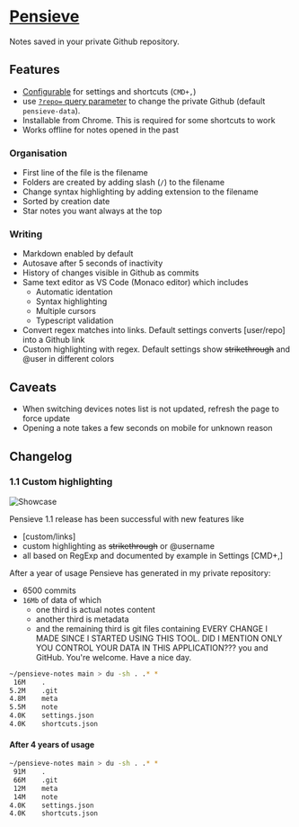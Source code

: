 # [Pensieve](https://pensieve.amatiasq.com)

Notes saved in your private Github repository.

## Features

- [Configurable](https://pensieve.amatiasq.com/settings) for settings and shortcuts (`CMD+,`)
- use [`?repo=` query parameter](https://pensieve.amatiasq.com/?repo=my-repository) to change the private Github (default `pensieve-data`).
- Installable from Chrome. This is required for some shortcuts to work
- Works offline for notes opened in the past

### Organisation

- First line of the file is the filename
- Folders are created by adding slash (`/`) to the filename
- Change syntax highlighting by adding extension to the filename
- Sorted by creation date
- Star notes you want always at the top

### Writing

- Markdown enabled by default
- Autosave after 5 seconds of inactivity
- History of changes visible in Github as commits
- Same text editor as VS Code (Monaco editor) which includes
  - Automatic identation
  - Syntax highlighting
  - Multiple cursors
  - Typescript validation
- Convert regex matches into links. Default settings converts [user/repo] into a Github link
- Custom highlighting with regex. Default settings show ~~strikethrough~~ and @user in different colors

## Caveats

- When switching devices notes list is not updated, refresh the page to force update
- Opening a note takes a few seconds on mobile for unknown reason

## Changelog

### 1.1 Custom highlighting

![Showcase](https://user-images.githubusercontent.com/1533589/149818231-7f4483b1-30a5-49c8-a2e9-c525d6927797.png)

Pensieve 1.1 release has been successful with new features like

- [custom/links]
- custom highlighting as ~~strikethrough~~ or @username
- all based on RegExp and documented by example in Settings [CMD+,]

After a year of usage Pensieve has generated in my private repository:

- 6500 commits
- `16Mb` of data of which
  - one third is actual notes content
  - another third is metadata
  - and the remaining third is git files containing EVERY CHANGE I MADE SINCE I STARTED USING THIS TOOL. DID I MENTION ONLY YOU CONTROL YOUR DATA IN THIS APPLICATION??? you and GitHub. You're welcome. Have a nice day.

```sh
~/pensieve-notes main > du -sh . .* *
 16M    .
5.2M    .git
4.8M    meta
5.5M    note
4.0K    settings.json
4.0K    shortcuts.json
```

#### After 4 years of usage

```sh
~/pensieve-notes main > du -sh . .* *
 91M    .
 66M    .git
 12M    meta
 14M    note
4.0K    settings.json
4.0K    shortcuts.json
```
